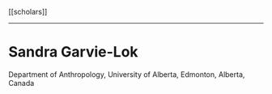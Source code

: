 [[scholars]]
***
# Sandra Garvie-Lok
Department of Anthropology, University of Alberta, Edmonton, Alberta, Canada